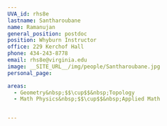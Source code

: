 ```yaml
---
UVA_id: rhs8e
lastname: Santharoubane
name: Ramanujan
general_position: postdoc
position: Whyburn Instructor
office: 229 Kerchof Hall
phone: 434-243-8778
email: rhs8e@virginia.edu
image: __SITE_URL__/img/people/Santharoubane.jpg
personal_page:

areas:
  - Geometry&nbsp;$$\cup$$&nbsp;Topology
  - Math Physics&nbsp;$$\cup$$&nbsp;Applied Math


---
```


